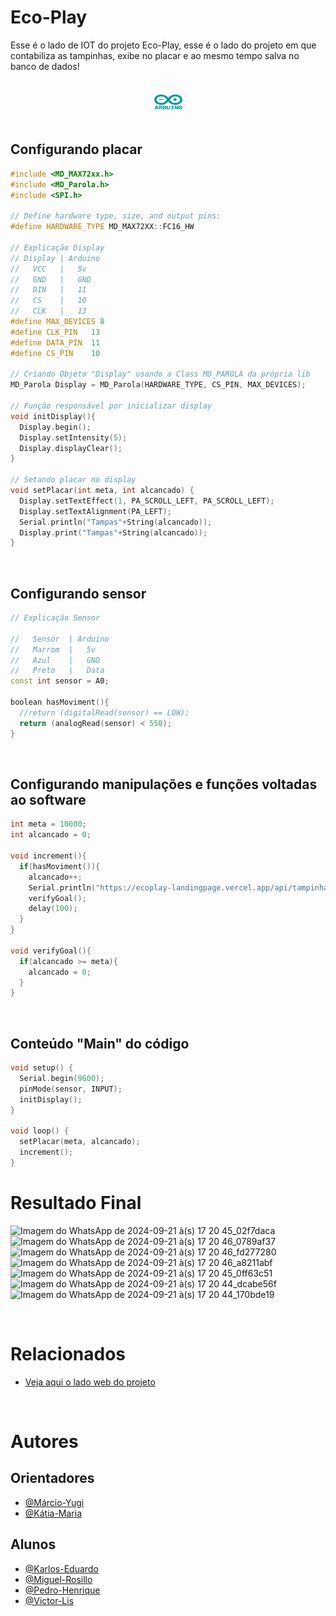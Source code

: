 # Eco-Play 
Esse é o lado de IOT do projeto Eco-Play, esse é o lado do projeto em que contabiliza as tampinhas, exibe no placar e ao mesmo tempo salva no banco de dados!

<br>

<div align="center" style="display: inline_block">
  <img align="center" alt="Arduino" height="35" width="45" src="https://github.com/devicons/devicon/blob/master/icons/arduino/arduino-original-wordmark.svg">
</div>

<br>

## Configurando placar 
```c++
#include <MD_MAX72xx.h>
#include <MD_Parola.h>
#include <SPI.h>

// Define hardware type, size, and output pins:
#define HARDWARE_TYPE MD_MAX72XX::FC16_HW

// Explicação Display
// Display | Arduino
//   VCC   |   5v
//   GND   |   GND
//   DIN   |   11
//   CS    |   10
//   CLK   |   13
#define MAX_DEVICES 8  
#define CLK_PIN   13   
#define DATA_PIN  11   
#define CS_PIN    10   

// Criando Objeto "Display" usando a Class MD_PAROLA da própria lib
MD_Parola Display = MD_Parola(HARDWARE_TYPE, CS_PIN, MAX_DEVICES);

// Função responsável por inicializar display
void initDisplay(){
  Display.begin();
  Display.setIntensity(5);
  Display.displayClear();  
}

// Setando placar no display
void setPlacar(int meta, int alcancado) {
  Display.setTextEffect(1, PA_SCROLL_LEFT, PA_SCROLL_LEFT);
  Display.setTextAlignment(PA_LEFT);
  Serial.println("Tampas"+String(alcancado));
  Display.print("Tampas"+String(alcancado));
}
```

<br>

## Configurando sensor
```c++
// Explicação Sensor

//   Sensor  | Arduino
//   Marrom  |   5v
//   Azul    |   GND
//   Preto   |   Data
const int sensor = A0;

boolean hasMoviment(){
  //return (digitalRead(sensor) == LOW);
  return (analogRead(sensor) < 550);
}
```

<br>

## Configurando manipulações e funções voltadas ao software
```c++
int meta = 10000;
int alcancado = 0;

void increment(){
  if(hasMoviment()){
    alcancado++;    
    Serial.println("https://ecoplay-landingpage.vercel.app/api/tampinha");
    verifyGoal();
    delay(100);
  }  
}

void verifyGoal(){
  if(alcancado >= meta){
    alcancado = 0; 
  }
}
```

<br>

## Conteúdo "Main" do código
```c++
void setup() {
  Serial.begin(9600);
  pinMode(sensor, INPUT);
  initDisplay();
}

void loop() {
  setPlacar(meta, alcancado);  
  increment();
}
```

# Resultado Final
![Imagem do WhatsApp de 2024-09-21 à(s) 17 20 45_02f7daca](https://github.com/user-attachments/assets/d6fc0b30-fbf3-4d29-a79d-9973350efed4)
![Imagem do WhatsApp de 2024-09-21 à(s) 17 20 46_0789af37](https://github.com/user-attachments/assets/596fe6e2-0a10-4436-b61d-029d15983568)
![Imagem do WhatsApp de 2024-09-21 à(s) 17 20 46_fd277280](https://github.com/user-attachments/assets/5cadffe1-800e-47b2-bda4-b8c97042b01b)
![Imagem do WhatsApp de 2024-09-21 à(s) 17 20 46_a8211abf](https://github.com/user-attachments/assets/0c96e54b-919f-4213-aa68-fa8311cec71e)
![Imagem do WhatsApp de 2024-09-21 à(s) 17 20 45_0ff63c51](https://github.com/user-attachments/assets/d897ed9e-49d4-464f-97ff-3b1350fda707)
![Imagem do WhatsApp de 2024-09-21 à(s) 17 20 44_dcabe56f](https://github.com/user-attachments/assets/c7f84163-efa4-4c70-b348-aa54c4bce18a)
![Imagem do WhatsApp de 2024-09-21 à(s) 17 20 44_170bde19](https://github.com/user-attachments/assets/423e0eca-b6f0-489d-8be0-54534eb14e92)

<br>

# Relacionados
- [Veja aqui o lado web do projeto](https://github.com/Victor-Lis/EcoPlay-LandingPage)

<br>

# Autores

## Orientadores
- [@Márcio-Yugi](https://www.linkedin.com/in/marcio-yuji-tokunaga-3aba8016/)
- [@Kátia-Maria](https://www.linkedin.com/in/katia-fushita-180522160/)

## Alunos
- [@Karlos-Eduardo](https://www.linkedin.com/in/karlos-eduardo-marques-araujo-de-moraes-2b531b293/)
- [@Miguel-Rosillo](https://www.linkedin.com/in/miguel-rosillo-8534a8294/)
- [@Pedro-Henrique](https://www.linkedin.com/in/pedro-henrique-moraes-samsonas-4a0b3a29a/)
- [@Victor-Lis](https://www.linkedin.com/in/victor-lis-bronzo/)
